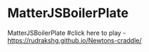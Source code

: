# MatterJSBoilerPlate
MatterJSBoilerPlate
#click here to play - https://rudrakshg.github.io/Newtons-craddle/
